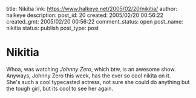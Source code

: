 title: Nikitia
link: https://www.halkeye.net/2005/02/20/nikitia/
author: halkeye
description: 
post_id: 20
created: 2005/02/20 00:56:22
created_gmt: 2005/02/20 00:56:22
comment_status: open
post_name: nikitia
status: publish
post_type: post

# Nikitia

Whoa, was watching _Johnny Zero_, which btw, is an awesome show. Anyways, Johnny Zero this week, has the ever so cool nikita on it.  
She's such a cool typecasted actress, not sure she could do anything but the tough girl, but its cool to see her again.